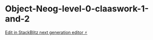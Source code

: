 # Object-Neog-level-0-claaswork-1-and-2

[Edit in StackBlitz next generation editor ⚡️](https://stackblitz.com/~/github.com/shivamlife/Object-Neog-level-0-claaswork-1-and-2)